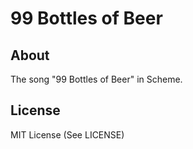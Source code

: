 # 99 Bottles of Beer

## About
The song "99 Bottles of Beer" in Scheme.

## License
MIT License (See LICENSE)
